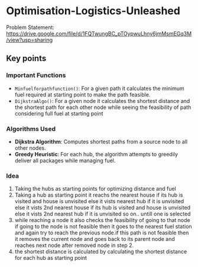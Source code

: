 # Optimisation-Logistics-Unleashed

Problem Statement: https://drive.google.com/file/d/1FQTwungBC_pTOypwuLhny6jmMsmEGq3M/view?usp=sharing

## Key points

### Important Functions
- `Minfuelforpathfunction()`: For a given path it calculates the minimum fuel required at starting point to make the path feasible.
- `DijkstraAlgo()`: For a given node it calculates the shortest distance and the shortest path for each other node while seeing the feasibility of path considering full fuel at starting point

### Algorithms Used
- **Dijkstra Algorithm**: Computes shortest paths from a source node to all other nodes.
- **Greedy Heuristic**: For each hub, the algorithm attempts to greedily deliver all packages while managing fuel.

### Idea
1) Taking the hubs as starting points for optimizing distance and fuel
2) Taking a hub as starting point it reachs the nearest house if its hub is visited and house is unvisited else it vists nearest hub if it is unvisited else
   it vists 2nd nearest house if its hub is visited and house is unvisited else it vists 2nd nearest hub if it is unvisited so on.. untill one is selected
3) while reaching a node it also checks the feasibility of going to that node if going to the node is not feasible then it goes to the nearest fuel station
   and again try to reach the previous node.if this path is not feasible then it removes the current node and goes back to its parent node and reaches next node      after removed node in step 2.
4) the shortest distance is calculated  by calculating the shortest distance for each hub as starting point


